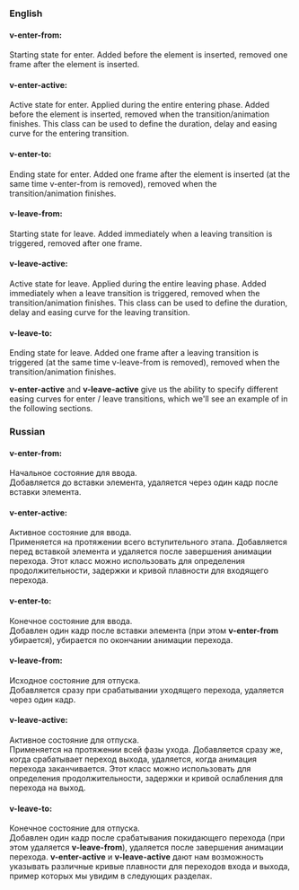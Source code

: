 ### English

#### v-enter-from:
Starting state for enter. Added before the element is inserted, removed one frame after the element is inserted.
#### v-enter-active:
Active state for enter. Applied during the entire entering phase. Added before the element is inserted, removed when the transition/animation finishes. This class can be used to define the duration, delay and easing curve for the entering transition.
#### v-enter-to:
Ending state for enter. Added one frame after the element is inserted (at the same time v-enter-from is removed), removed when the transition/animation finishes.
#### v-leave-from:
Starting state for leave. Added immediately when a leaving transition is triggered, removed after one frame.
#### v-leave-active:
Active state for leave. Applied during the entire leaving phase. Added immediately when a leave transition is triggered, removed when the transition/animation finishes. This class can be used to define the duration, delay and easing curve for the leaving transition.
#### v-leave-to:
Ending state for leave. Added one frame after a leaving transition is triggered (at the same time v-leave-from is removed), removed when the transition/animation finishes.

**v-enter-active** and **v-leave-active** give us the ability to specify different easing curves for enter / leave transitions, which we'll see an example of in the following sections.

### Russian

#### v-enter-from:
Начальное состояние для ввода. <br>
Добавляется до вставки элемента, удаляется через один кадр после вставки элемента.
#### v-enter-active:
Активное состояние для ввода. <br>
Применяется на протяжении всего вступительного этапа.
Добавляется перед вставкой элемента и удаляется после завершения анимации перехода.
Этот класс можно использовать для определения продолжительности, задержки и кривой плавности для входящего перехода.
#### v-enter-to:
Конечное состояние для ввода. <br>
Добавлен один кадр после вставки элемента (при этом **v-enter-from** убирается), убирается по окончании анимации перехода.
#### v-leave-from:
Исходное состояние для отпуска. <br>
Добавляется сразу при срабатывании уходящего перехода, удаляется через один кадр.
#### v-leave-active:
Активное состояние для отпуска. <br>
Применяется на протяжении всей фазы ухода.
Добавляется сразу же, когда срабатывает переход выхода, удаляется, когда анимация перехода заканчивается.
Этот класс можно использовать для определения продолжительности, задержки и кривой ослабления для перехода на выход.
#### v-leave-to:
Конечное состояние для отпуска. <br>
Добавлен один кадр после срабатывания покидающего перехода (при этом удаляется **v-leave-from**), удаляется после завершения анимации перехода.
**v-enter-active** и **v-leave-active** дают нам возможность указывать различные кривые плавности для переходов входа и выхода, пример которых мы увидим в следующих разделах.
